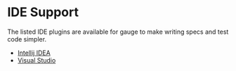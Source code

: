 # IDE Support

The listed IDE plugins are available for gauge to make writing specs and test code simpler.

* [Intellij IDEA](intellij_idea.md)
* [Visual Studio](visual_studio.md)
